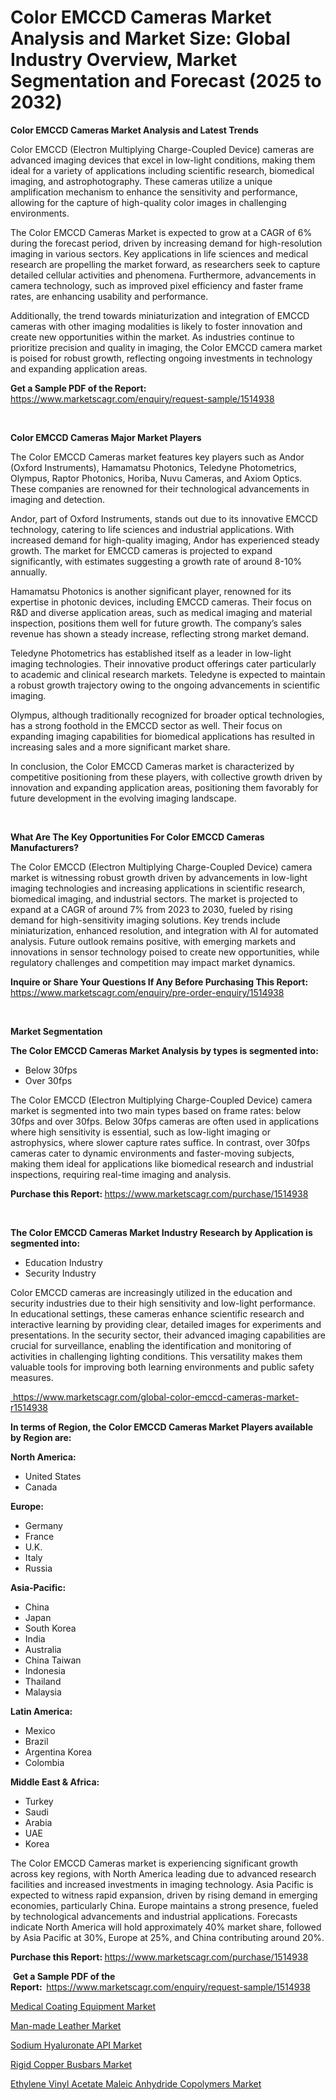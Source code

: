 <p><h1>Color EMCCD Cameras Market Analysis and Market Size: Global Industry Overview, Market Segmentation and Forecast (2025 to 2032)</h1></p><p><strong>Color EMCCD Cameras Market Analysis and Latest Trends</strong></p>
<p><p>Color EMCCD (Electron Multiplying Charge-Coupled Device) cameras are advanced imaging devices that excel in low-light conditions, making them ideal for a variety of applications including scientific research, biomedical imaging, and astrophotography. These cameras utilize a unique amplification mechanism to enhance the sensitivity and performance, allowing for the capture of high-quality color images in challenging environments.</p><p>The Color EMCCD Cameras Market is expected to grow at a CAGR of 6% during the forecast period, driven by increasing demand for high-resolution imaging in various sectors. Key applications in life sciences and medical research are propelling the market forward, as researchers seek to capture detailed cellular activities and phenomena. Furthermore, advancements in camera technology, such as improved pixel efficiency and faster frame rates, are enhancing usability and performance.</p><p>Additionally, the trend towards miniaturization and integration of EMCCD cameras with other imaging modalities is likely to foster innovation and create new opportunities within the market. As industries continue to prioritize precision and quality in imaging, the Color EMCCD camera market is poised for robust growth, reflecting ongoing investments in technology and expanding application areas.</p></p>
<p><strong>Get a Sample PDF of the Report:&nbsp;</strong> <a href="https://www.marketscagr.com/enquiry/request-sample/1514938?utm_campaign=2012&utm_medium=2&utm_source=Github&utm_content=ia&utm_term=29032025&utm_id=color-emccd-cameras">https://www.marketscagr.com/enquiry/request-sample/1514938</a></p>
<p>&nbsp;</p>
<p><strong>Color EMCCD Cameras Major Market Players</strong></p>
<p><p>The Color EMCCD Cameras market features key players such as Andor (Oxford Instruments), Hamamatsu Photonics, Teledyne Photometrics, Olympus, Raptor Photonics, Horiba, Nuvu Cameras, and Axiom Optics. These companies are renowned for their technological advancements in imaging and detection.</p><p>Andor, part of Oxford Instruments, stands out due to its innovative EMCCD technology, catering to life sciences and industrial applications. With increased demand for high-quality imaging, Andor has experienced steady growth. The market for EMCCD cameras is projected to expand significantly, with estimates suggesting a growth rate of around 8-10% annually.</p><p>Hamamatsu Photonics is another significant player, renowned for its expertise in photonic devices, including EMCCD cameras. Their focus on R&D and diverse application areas, such as medical imaging and material inspection, positions them well for future growth. The company’s sales revenue has shown a steady increase, reflecting strong market demand.</p><p>Teledyne Photometrics has established itself as a leader in low-light imaging technologies. Their innovative product offerings cater particularly to academic and clinical research markets. Teledyne is expected to maintain a robust growth trajectory owing to the ongoing advancements in scientific imaging.</p><p>Olympus, although traditionally recognized for broader optical technologies, has a strong foothold in the EMCCD sector as well. Their focus on expanding imaging capabilities for biomedical applications has resulted in increasing sales and a more significant market share.</p><p>In conclusion, the Color EMCCD Cameras market is characterized by competitive positioning from these players, with collective growth driven by innovation and expanding application areas, positioning them favorably for future development in the evolving imaging landscape.</p></p>
<p>&nbsp;</p>
<p><strong>What Are The Key Opportunities For Color EMCCD Cameras Manufacturers?</strong></p>
<p><p>The Color EMCCD (Electron Multiplying Charge-Coupled Device) camera market is witnessing robust growth driven by advancements in low-light imaging technologies and increasing applications in scientific research, biomedical imaging, and industrial sectors. The market is projected to expand at a CAGR of around 7% from 2023 to 2030, fueled by rising demand for high-sensitivity imaging solutions. Key trends include miniaturization, enhanced resolution, and integration with AI for automated analysis. Future outlook remains positive, with emerging markets and innovations in sensor technology poised to create new opportunities, while regulatory challenges and competition may impact market dynamics.</p></p>
<p><strong>Inquire or Share Your Questions If Any Before Purchasing This Report:</strong> <a href="https://www.marketscagr.com/enquiry/pre-order-enquiry/1514938?utm_campaign=2012&utm_medium=2&utm_source=Github&utm_content=ia&utm_term=29032025&utm_id=color-emccd-cameras">https://www.marketscagr.com/enquiry/pre-order-enquiry/1514938</a></p>
<p>&nbsp;</p>
<p><strong>Market Segmentation</strong></p>
<p><strong>The Color EMCCD Cameras Market Analysis by types is segmented into:</strong></p>
<p><ul><li>Below 30fps</li><li>Over 30fps</li></ul></p>
<p><p>The Color EMCCD (Electron Multiplying Charge-Coupled Device) camera market is segmented into two main types based on frame rates: below 30fps and over 30fps. Below 30fps cameras are often used in applications where high sensitivity is essential, such as low-light imaging or astrophysics, where slower capture rates suffice. In contrast, over 30fps cameras cater to dynamic environments and faster-moving subjects, making them ideal for applications like biomedical research and industrial inspections, requiring real-time imaging and analysis.</p></p>
<p><strong>Purchase this Report:&nbsp;</strong><a href="https://www.marketscagr.com/purchase/1514938?utm_campaign=2012&utm_medium=2&utm_source=Github&utm_content=ia&utm_term=29032025&utm_id=color-emccd-cameras">https://www.marketscagr.com/purchase/1514938</a></p>
<p>&nbsp;</p>
<p><strong>The Color EMCCD Cameras Market Industry Research by Application is segmented into:</strong></p>
<p><ul><li>Education Industry</li><li>Security Industry</li></ul></p>
<p><p>Color EMCCD cameras are increasingly utilized in the education and security industries due to their high sensitivity and low-light performance. In educational settings, these cameras enhance scientific research and interactive learning by providing clear, detailed images for experiments and presentations. In the security sector, their advanced imaging capabilities are crucial for surveillance, enabling the identification and monitoring of activities in challenging lighting conditions. This versatility makes them valuable tools for improving both learning environments and public safety measures.</p></p>
<p><a href="https://www.marketscagr.com/global-color-emccd-cameras-market-r1514938?utm_campaign=2012&utm_medium=2&utm_source=Github&utm_content=ia&utm_term=29032025&utm_id=color-emccd-cameras">&nbsp;https://www.marketscagr.com/global-color-emccd-cameras-market-r1514938</a></p>
<p><strong>In terms of Region, the Color EMCCD Cameras Market Players available by Region are:</strong></p>
<p>
    <p> <strong> North America: </strong>
        <ul>
            <li>United States</li>
            <li>Canada</li>
        </ul>
        </p> 
    <p> <strong> Europe: </strong>
        <ul>
            <li>Germany</li>
            <li>France</li>
            <li>U.K.</li>
            <li>Italy</li>
            <li>Russia</li>
        </ul>
        </p> 
    <p> <strong> Asia-Pacific: </strong>
        <ul>
            <li>China</li>
            <li>Japan</li>
            <li>South Korea</li>
            <li>India</li>
            <li>Australia</li>
            <li>China Taiwan</li>
            <li>Indonesia</li>
            <li>Thailand</li>
            <li>Malaysia</li>
        </ul>
        </p> 
    <p> <strong> Latin America: </strong>
        <ul>
            <li>Mexico</li>
            <li>Brazil</li>
            <li>Argentina Korea</li>
            <li>Colombia</li>
        </ul>
        </p> 
    <p> <strong> Middle East & Africa: </strong>
        <ul>
            <li>Turkey</li>
            <li>Saudi</li>
            <li>Arabia</li>
            <li>UAE</li>
            <li>Korea</li>
        </ul>
    </p>
    </p>
<p><p>The Color EMCCD Cameras market is experiencing significant growth across key regions, with North America leading due to advanced research facilities and increased investments in imaging technology. Asia Pacific is expected to witness rapid expansion, driven by rising demand in emerging economies, particularly China. Europe maintains a strong presence, fueled by technological advancements and industrial applications. Forecasts indicate North America will hold approximately 40% market share, followed by Asia Pacific at 30%, Europe at 25%, and China contributing around 20%.</p></p>
<p><strong>Purchase this Report: </strong><a href="https://www.marketscagr.com/purchase/1514938?utm_campaign=2012&utm_medium=2&utm_source=Github&utm_content=ia&utm_term=29032025&utm_id=color-emccd-cameras">https://www.marketscagr.com/purchase/1514938</a></p>
<p>&nbsp;<strong>Get a Sample PDF of the Report:&nbsp;&nbsp;</strong><a href="https://www.marketscagr.com/enquiry/request-sample/1514938?utm_campaign=2012&utm_medium=2&utm_source=Github&utm_content=ia&utm_term=29032025&utm_id=color-emccd-cameras">https://www.marketscagr.com/enquiry/request-sample/1514938</a></p>
<p><strong></strong></p>
<p><p><a href="https://github.com/zahrigayda1h/Market-Research-Report-List-1/blob/main/medical-coating-equipment-market.md?utm_campaign=2012&utm_medium=2&utm_source=Github&utm_content=ia&utm_term=29032025&utm_id=color-emccd-cameras">Medical Coating Equipment Market</a></p><p><a href="https://github.com/ChiragRP21/Market-Research-Report-List-7/blob/main/man-made-leather-market.md?utm_campaign=2012&utm_medium=2&utm_source=Github&utm_content=ia&utm_term=29032025&utm_id=color-emccd-cameras">Man-made Leather Market</a></p><p><a href="https://github.com/JakirUddin511/Market-Research-Report-List-2/blob/main/sodium-hyaluronate-api-market.md?utm_campaign=2012&utm_medium=2&utm_source=Github&utm_content=ia&utm_term=29032025&utm_id=color-emccd-cameras">Sodium Hyaluronate API Market</a></p><p><a href="https://github.com/piskofraisel/Market-Research-Report-List-1/blob/main/rigid-copper-busbars-market.md?utm_campaign=2012&utm_medium=2&utm_source=Github&utm_content=ia&utm_term=29032025&utm_id=color-emccd-cameras">Rigid Copper Busbars Market</a></p><p><a href="https://github.com/fettycahow90/Market-Research-Report-List-1/blob/main/ethylene-vinyl-acetate-maleic-anhydride-copolymers-market.md?utm_campaign=2012&utm_medium=2&utm_source=Github&utm_content=ia&utm_term=29032025&utm_id=color-emccd-cameras">Ethylene Vinyl Acetate Maleic Anhydride Copolymers Market</a></p></p>